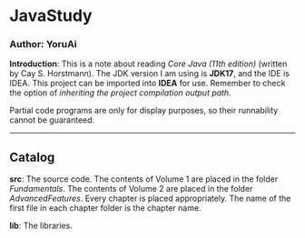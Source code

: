 # JavaStudy

### Author: YoruAi

**Introduction**: This is a note about reading *Core Java (11th edition)* (written by Cay S. Horstmann).
The JDK version I am using is **JDK17**, and the IDE is IDEA. This project can be imported into **IDEA** for use.
Remember to check the option of *inheriting the project compilation output path*.

Partial code programs are only for display purposes, so their runnability cannot be guaranteed.

---

## Catalog

**src**: The source code. The contents of Volume 1 are placed in the folder *Fundamentals*. The contents of Volume 2 are
placed in the folder *AdvancedFeatures*. Every chapter is placed appropriately. The name of the first file in each
chapter folder is the chapter name.

**lib**: The libraries.
